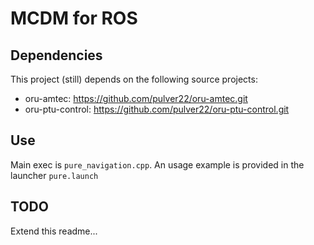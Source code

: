 # MCDM for ROS

## Dependencies

This project (still) depends on the following source projects:

- oru-amtec: <https://github.com/pulver22/oru-amtec.git>
- oru-ptu-control: <https://github.com/pulver22/oru-ptu-control.git>

## Use

Main exec is `pure_navigation.cpp`. An usage example is provided in the launcher `pure.launch`

## TODO

Extend this readme...
